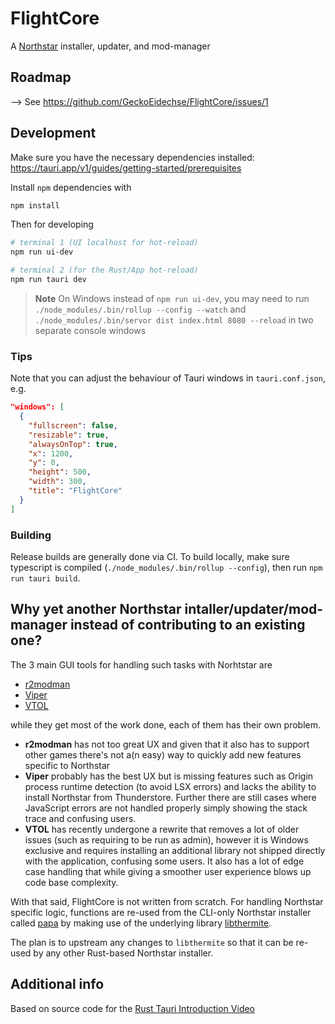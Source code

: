 # FlightCore

A [Northstar](https://northstar.tf/) installer, updater, and mod-manager

## Roadmap

--> See https://github.com/GeckoEidechse/FlightCore/issues/1

## Development

Make sure you have the necessary dependencies installed: https://tauri.app/v1/guides/getting-started/prerequisites


Install `npm` dependencies with 

```sh
npm install
```

Then for developing

```sh
# terminal 1 (UI localhost for hot-reload)
npm run ui-dev

# terminal 2 (for the Rust/App hot-reload)
npm run tauri dev
```

> **Note**
> On Windows instead of `npm run ui-dev`, you may need to run 
> `./node_modules/.bin/rollup --config --watch`
> and
> `./node_modules/.bin/servor dist index.html 8080 --reload`
> in two separate console windows

### Tips

Note that you can adjust the behaviour of Tauri windows in `tauri.conf.json`, e.g.

```json
"windows": [
  {
    "fullscreen": false,
    "resizable": true,
    "alwaysOnTop": true,
    "x": 1200,
    "y": 0,
    "height": 500,
    "width": 300,
    "title": "FlightCore"
  }
]
```

### Building

Release builds are generally done via CI. To build locally, make sure typescript is compiled (`./node_modules/.bin/rollup --config`), then run `npm run tauri build`.

## Why yet another Northstar intaller/updater/mod-manager instead of contributing to an existing one?

The 3 main GUI tools for handling such tasks with Norhtstar are

- [r2modman](https://github.com/ebkr/r2modmanPlus)
- [Viper](https://github.com/0neGal/viper)
- [VTOL](https://github.com/BigSpice/VTOL)

while they get most of the work done, each of them has their own problem.

- **r2modman** has not too great UX and given that it also has to support other games there's not a(n easy) way to quickly add new features specific to Northstar
- **Viper** probably has the best UX but is missing features such as Origin process runtime detection (to avoid LSX errors) and lacks the ability to install Northstar from Thunderstore. Further there are still cases where JavaScript errors are not handled properly simply showing the stack trace and confusing users.
- **VTOL** has recently undergone a rewrite that removes a lot of older issues (such as requiring to be run as admin), however it is Windows exclusive and requires installing an additional library not shipped directly with the application, confusing some users. It also has a lot of edge case handling that while giving a smoother user experience blows up code base complexity.

With that said, FlightCore is not written from scratch. For handling Northstar specific logic, functions are re-used from the CLI-only Northstar installer called [papa](https://github.com/AnActualEmerald/papa) by making use of the underlying library [libthermite](https://crates.io/crates/libthermite).

The plan is to upstream any changes to `libthermite` so that it can be re-used by any other Rust-based Northstar installer.

## Additional info

Based on source code for the [Rust Tauri Introduction Video](https://www.youtube.com/watch?v=kRoGYgAuZQE&list=PL7r-PXl6ZPcCIOFaL7nVHXZvBmHNhrh_Q)
